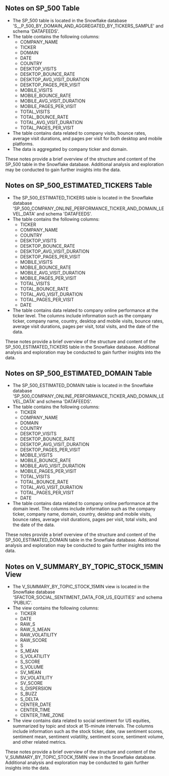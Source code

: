 ## Notes on SP_500 Table

- The SP_500 table is located in the Snowflake database 'S__P_500_BY_DOMAIN_AND_AGGREGATED_BY_TICKERS_SAMPLE' and schema 'DATAFEEDS'.
- The table contains the following columns:
  - COMPANY_NAME
  - TICKER
  - DOMAIN
  - DATE
  - COUNTRY
  - DESKTOP_VISITS
  - DESKTOP_BOUNCE_RATE
  - DESKTOP_AVG_VISIT_DURATION
  - DESKTOP_PAGES_PER_VISIT
  - MOBILE_VISITS
  - MOBILE_BOUNCE_RATE
  - MOBILE_AVG_VISIT_DURATION
  - MOBILE_PAGES_PER_VISIT
  - TOTAL_VISITS
  - TOTAL_BOUNCE_RATE
  - TOTAL_AVG_VISIT_DURATION
  - TOTAL_PAGES_PER_VISIT
- The table contains data related to company visits, bounce rates, average visit durations, and pages per visit for both desktop and mobile platforms.
- The data is aggregated by company ticker and domain.

These notes provide a brief overview of the structure and content of the SP_500 table in the Snowflake database. Additional analysis and exploration may be conducted to gain further insights into the data.

## Notes on SP_500_ESTIMATED_TICKERS Table

- The SP_500_ESTIMATED_TICKERS table is located in the Snowflake database 'SP_500_COMPANY_ONLINE_PERFORMANCE_TICKER_AND_DOMAIN_LEVEL_DATA' and schema 'DATAFEEDS'.
- The table contains the following columns:
  - TICKER
  - COMPANY_NAME
  - COUNTRY
  - DESKTOP_VISITS
  - DESKTOP_BOUNCE_RATE
  - DESKTOP_AVG_VISIT_DURATION
  - DESKTOP_PAGES_PER_VISIT
  - MOBILE_VISITS
  - MOBILE_BOUNCE_RATE
  - MOBILE_AVG_VISIT_DURATION
  - MOBILE_PAGES_PER_VISIT
  - TOTAL_VISITS
  - TOTAL_BOUNCE_RATE
  - TOTAL_AVG_VISIT_DURATION
  - TOTAL_PAGES_PER_VISIT
  - DATE
- The table contains data related to company online performance at the ticker level. The columns include information such as the company ticker, company name, country, desktop and mobile visits, bounce rates, average visit durations, pages per visit, total visits, and the date of the data.

These notes provide a brief overview of the structure and content of the SP_500_ESTIMATED_TICKERS table in the Snowflake database. Additional analysis and exploration may be conducted to gain further insights into the data.

## Notes on SP_500_ESTIMATED_DOMAIN Table

- The SP_500_ESTIMATED_DOMAIN table is located in the Snowflake database 'SP_500_COMPANY_ONLINE_PERFORMANCE_TICKER_AND_DOMAIN_LEVEL_DATA' and schema 'DATAFEEDS'.
- The table contains the following columns:
  - TICKER
  - COMPANY_NAME
  - DOMAIN
  - COUNTRY
  - DESKTOP_VISITS
  - DESKTOP_BOUNCE_RATE
  - DESKTOP_AVG_VISIT_DURATION
  - DESKTOP_PAGES_PER_VISIT
  - MOBILE_VISITS
  - MOBILE_BOUNCE_RATE
  - MOBILE_AVG_VISIT_DURATION
  - MOBILE_PAGES_PER_VISIT
  - TOTAL_VISITS
  - TOTAL_BOUNCE_RATE
  - TOTAL_AVG_VISIT_DURATION
  - TOTAL_PAGES_PER_VISIT
  - DATE
- The table contains data related to company online performance at the domain level. The columns include information such as the company ticker, company name, domain, country, desktop and mobile visits, bounce rates, average visit durations, pages per visit, total visits, and the date of the data.

These notes provide a brief overview of the structure and content of the SP_500_ESTIMATED_DOMAIN table in the Snowflake database. Additional analysis and exploration may be conducted to gain further insights into the data.

## Notes on V_SUMMARY_BY_TOPIC_STOCK_15MIN View

- The V_SUMMARY_BY_TOPIC_STOCK_15MIN view is located in the Snowflake database 'SFACTOR_SOCIAL_SENTIMENT_DATA_FOR_US_EQUITIES' and schema 'PUBLIC'.
- The view contains the following columns:
  - TICKER
  - DATE
  - RAW_S
  - RAW_S_MEAN
  - RAW_VOLATILITY
  - RAW_SCORE
  - S
  - S_MEAN
  - S_VOLATILITY
  - S_SCORE
  - S_VOLUME
  - SV_MEAN
  - SV_VOLATILITY
  - SV_SCORE
  - S_DISPERSION
  - S_BUZZ
  - S_DELTA
  - CENTER_DATE
  - CENTER_TIME
  - CENTER_TIME_ZONE
- The view contains data related to social sentiment for US equities, summarized by topic and stock at 15-minute intervals. The columns include information such as the stock ticker, date, raw sentiment scores, sentiment mean, sentiment volatility, sentiment score, sentiment volume, and other related metrics.

These notes provide a brief overview of the structure and content of the V_SUMMARY_BY_TOPIC_STOCK_15MIN view in the Snowflake database. Additional analysis and exploration may be conducted to gain further insights into the data.